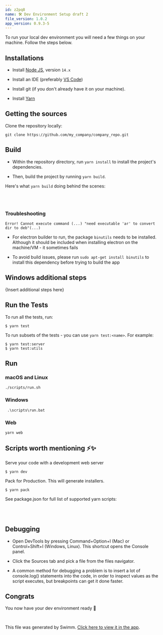```yaml
---
id: z2pq8
name: 🛠 Dev Environment Setup draft 2
file_version: 1.0.2
app_version: 0.9.3-5
---
```


To run your local dev environment you will need a few things on your machine. Follow the steps below.

## Installations

*   Install [Node JS](https://nodejs.org/en/download/), version `14.x`
    
*   Install an IDE (preferably [VS Code](https://code.visualstudio.com/))
    
*   Install git (if you don't already have it on your machine).
    
*   Install [Yarn](https://classic.yarnpkg.com/en/docs/install/#mac-stable)
    

## Getting the sources

Clone the repository locally:

```
git clone https://github.com/my_company/company_repo.git
```

## Build

*   Within the repository directory, run `yarn install` to install the project's dependencies.
    
*   Then, build the project by running `yarn build`.
    

Here's what `yarn build` doing behind the scenes:

<br/>



<br/>

### Troubleshooting

```
Error! Cannot execute command (...) "need executable 'ar' to convert dir to deb"(...)
```

*   For electron builder to run, the package `binutils` needs to be installed. Although it should be included when installing electron on the machine/VM - it sometimes fails
    
*   To avoid build issues, please run `sudo apt-get install binutils` to install this dependency before trying to build the app
    

## Windows additional steps

{Insert additional steps here}

## Run the Tests

To run all the tests, run:

```
$ yarn test
```

To run subsets of the tests - you can use `yarn test:<name>`. For example:

```
$ yarn test:server
$ yarn test:utils
```

## Run

### macOS and Linux

```
./scripts/run.sh
```

### Windows

```
 .\scripts\run.bat
```

### Web

```
yarn web
```

## Scripts worth mentioning ⚡️✨

Serve your code with a development web server

```
$ yarn dev
```

Pack for Production. This will generate installers.

```
$ yarn pack
```

See package.json for full list of supported yarn scripts:

<br/>



<br/>

## Debugging

*   Open DevTools by pressing Command+Option+I (Mac) or Control+Shift+I (Windows, Linux). This shortcut opens the Console panel.
    
*   Click the Sources tab and pick a file from the files navigator.
    
*   A common method for debugging a problem is to insert a lot of console.log() statements into the code, in order to inspect values as the script executes, but breakpoints can get it done faster.
    

## Congrats

You now have your dev environment ready 🎉

<br/>

This file was generated by Swimm. [Click here to view it in the app](http://localhost:5000/repos/Z2l0aHViJTNBJTNBc3Rva2Utd2VhdGhlciUzQSUzQUFkZGllQ29oZW4=/docs/z2pq8).